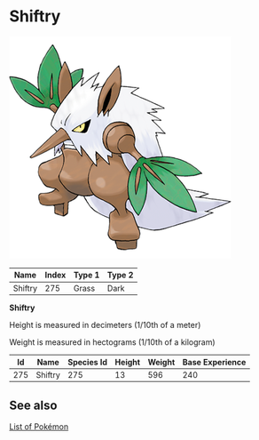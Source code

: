 # Shiftry


![Shiftry](images/275.png)

| **Name** | **Index** | **Type 1** | **Type 2** |
|----|----|----|----|
| Shiftry | 275 | Grass | Dark  |

**Shiftry** 


Height is measured in decimeters (1/10th of a meter)

Weight is measured in hectograms (1/10th of a kilogram)

| **Id** | **Name** | **Species Id** | **Height** | **Weight** | **Base Experience** |
|--------|----------|----------------|------------|------------|---------------------|
| 275 | Shiftry | 275 | 13 | 596 | 240 |


## See also

[List of Pokémon](../pokemon.md)
